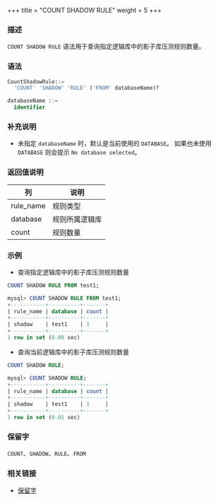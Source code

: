 +++
title = "COUNT SHADOW RULE"
weight = 5
+++

### 描述

`COUNT SHADOW RULE` 语法用于查询指定逻辑库中的影子库压测规则数量。

### 语法

```sql
CountShadowRule::=
  'COUNT' 'SHADOW' 'RULE' ('FROM' databaseName)?

databaseName ::=
  identifier
```

### 补充说明

- 未指定 `databaseName` 时，默认是当前使用的 `DATABASE`。 如果也未使用 `DATABASE` 则会提示 `No database selected`。

### 返回值说明

| 列        | 说明            |
| --------- | ---------------|
| rule_name | 规则类型        |
| database  | 规则所属逻辑库   |
| count     | 规则数量        |


### 示例

- 查询指定逻辑库中的影子库压测规则数量

```sql
COUNT SHADOW RULE FROM test1;
```

```sql
mysql> COUNT SHADOW RULE FROM test1;
+-----------+----------+-------+
| rule_name | database | count |
+-----------+----------+-------+
| shadow    | test1    | 1     |
+-----------+----------+-------+
1 row in set (0.00 sec)
```

- 查询当前逻辑库中的影子库压测规则数量

```sql
COUNT SHADOW RULE;
```

```sql
mysql> COUNT SHADOW RULE;
+-----------+----------+-------+
| rule_name | database | count |
+-----------+----------+-------+
| shadow    | test1    | 1     |
+-----------+----------+-------+
1 row in set (0.01 sec)
```

### 保留字

`COUNT`、`SHADOW`、`RULE`、`FROM`

### 相关链接

- [保留字](/cn/reference/distsql/syntax/reserved-word/)

